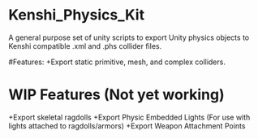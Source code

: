 # Kenshi_Physics_Kit
 
A general purpose set of unity scripts to export Unity physics objects to Kenshi compatible .xml and .phs collider files.

#Features:
+Export static primitive, mesh, and complex colliders.

# WIP Features (Not yet working)
+Export skeletal ragdolls
+Export Physic Embedded Lights (For use with lights attached to ragdolls/armors)
+Export Weapon Attachment Points
